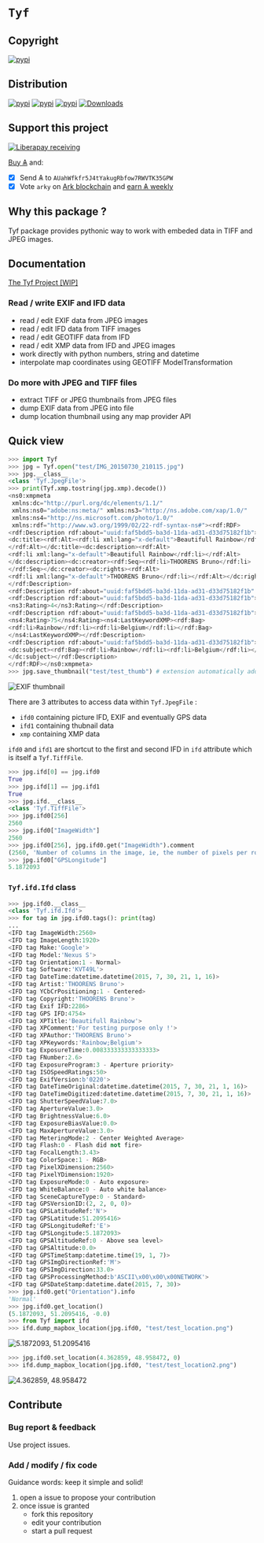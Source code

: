 # `Tyf`
## Copyright
[![pypi](https://img.shields.io/pypi/l/Tyf.svg)](https://htmlpreview.github.io/?https://github.com/Moustikitos/tyf/blob/master/tyf.html)

## Distribution
[![pypi](https://img.shields.io/pypi/pyversions/Tyf.svg)](https://pypi.python.org/pypi/Tyf)
[![pypi](https://img.shields.io/pypi/v/Tyf.svg)](https://pypi.python.org/pypi/Tyf)
[![pypi](https://img.shields.io/badge/wheel-yes-brightgreen.svg)](https://pypi.python.org/pypi/Tyf)
[![Downloads](https://pepy.tech/badge/Tyf/week)](https://pepy.tech/project/tyf)

## Support this project
[![Liberapay receiving](https://img.shields.io/liberapay/goal/Toons?logo=liberapay)](https://liberapay.com/Toons/donate)

[Buy &#1126;](https://bittrex.com/Account/Register?referralCode=NW5-DQO-QMT) and:

 + [X] Send &#1126; to `AUahWfkfr5J4tYakugRbfow7RWVTK35GPW`
 + [X] Vote `arky` on [Ark blockchain](https://explorer.ark.io) and [earn &#1126; weekly](http://dpos.arky-delegate.info/arky)

## Why this package ?
Tyf package provides pythonic way to work with embeded data in TIFF and JPEG images.

## Documentation
[The Tyf Project [WIP]](https://moustikitos.github.io/tyf/)

### Read / write EXIF and IFD data
 + read / edit EXIF data from JPEG images
 + read / edit IFD data from TIFF images
 + read / edit GEOTIFF data from IFD
 + read / edit XMP data from IFD and JPEG images
 + work directly with python numbers, string and datetime
 + interpolate map coordinates using GEOTIFF ModelTransformation

### Do more with JPEG and TIFF files
 + extract TIFF or JPEG thumbnails from JPEG files
 + dump EXIF data from JPEG into file
 + dump location thumbnail using any map provider API

## Quick view
```python
>>> import Tyf
>>> jpg = Tyf.open("test/IMG_20150730_210115.jpg")
>>> jpg.__class__
<class 'Tyf.JpegFile'>
>>> print(Tyf.xmp.tostring(jpg.xmp).decode()) 
<ns0:xmpmeta
 xmlns:dc="http://purl.org/dc/elements/1.1/"
 xmlns:ns0="adobe:ns:meta/" xmlns:ns3="http://ns.adobe.com/xap/1.0/"
 xmlns:ns4="http://ns.microsoft.com/photo/1.0/"
 xmlns:rdf="http://www.w3.org/1999/02/22-rdf-syntax-ns#"><rdf:RDF>
<rdf:Description rdf:about="uuid:faf5bdd5-ba3d-11da-ad31-d33d75182f1b">
<dc:title><rdf:Alt><rdf:li xml:lang="x-default">Beautifull Rainbow</rdf:li>
</rdf:Alt></dc:title><dc:description><rdf:Alt>
<rdf:li xml:lang="x-default">Beautifull Rainbow</rdf:li></rdf:Alt>
</dc:description><dc:creator><rdf:Seq><rdf:li>THOORENS Bruno</rdf:li>
</rdf:Seq></dc:creator><dc:rights><rdf:Alt>
<rdf:li xml:lang="x-default">THOORENS Bruno</rdf:li></rdf:Alt></dc:rights>
</rdf:Description>
<rdf:Description rdf:about="uuid:faf5bdd5-ba3d-11da-ad31-d33d75182f1b" />
<rdf:Description rdf:about="uuid:faf5bdd5-ba3d-11da-ad31-d33d75182f1b">
<ns3:Rating>4</ns3:Rating></rdf:Description>
<rdf:Description rdf:about="uuid:faf5bdd5-ba3d-11da-ad31-d33d75182f1b">
<ns4:Rating>75</ns4:Rating><ns4:LastKeywordXMP><rdf:Bag>
<rdf:li>Rainbow</rdf:li><rdf:li>Belgium</rdf:li></rdf:Bag>
</ns4:LastKeywordXMP></rdf:Description>
<rdf:Description rdf:about="uuid:faf5bdd5-ba3d-11da-ad31-d33d75182f1b">
<dc:subject><rdf:Bag><rdf:li>Rainbow</rdf:li><rdf:li>Belgium</rdf:li></rdf:Bag>
</dc:subject></rdf:Description>
</rdf:RDF></ns0:xmpmeta>
>>> jpg.save_thumbnail("test/test_thumb") # extension automatically added
```

![EXIF thumbnail](https://raw.githubusercontent.com/Moustikitos/tyf/master/test/test_thumb.jpg)

There are 3 attributes to access data within `Tyf.JpegFile` :

+ ``ifd0`` containing picture IFD, EXIF and eventually GPS data 
+ ``ifd1`` containing thubnail data
+ ``xmp`` containing XMP data

`ifd0` and `ifd1` are shortcut to the first and second IFD in `ifd` attribute which is itself a `Tyf.TiffFile`.

```python
>>> jpg.ifd[0] == jpg.ifd0
True
>>> jpg.ifd[1] == jpg.ifd1
True
>>> jpg.ifd.__class__
<class 'Tyf.TiffFile'>
>>> jpg.ifd0[256]
2560
>>> jpg.ifd0["ImageWidth"]
2560
>>> jpg.ifd0[256], jpg.ifd0.get("ImageWidth").comment
(2560, 'Number of columns in the image, ie, the number of pixels per row')
>>> jpg.ifd0["GPSLongitude"]
5.1872093
```

### `Tyf.ifd.Ifd` class

```python
>>> jpg.ifd0.__class__
<class 'Tyf.ifd.Ifd'>
>>> for tag in jpg.ifd0.tags(): print(tag)
...
<IFD tag ImageWidth:2560>
<IFD tag ImageLength:1920>
<IFD tag Make:'Google'>
<IFD tag Model:'Nexus S'>
<IFD tag Orientation:1 - Normal>
<IFD tag Software:'KVT49L'>
<IFD tag DateTime:datetime.datetime(2015, 7, 30, 21, 1, 16)>
<IFD tag Artist:'THOORENS Bruno'>
<IFD tag YCbCrPositioning:1 - Centered>
<IFD tag Copyright:'THOORENS Bruno'>
<IFD tag Exif IFD:2286>
<IFD tag GPS IFD:4754>
<IFD tag XPTitle:'Beautifull Rainbow'>
<IFD tag XPComment:'For testing purpose only !'>
<IFD tag XPAuthor:'THOORENS Bruno'>
<IFD tag XPKeywords:'Rainbow;Belgium'>
<IFD tag ExposureTime:0.008333333333333333>
<IFD tag FNumber:2.6>
<IFD tag ExposureProgram:3 - Aperture priority>
<IFD tag ISOSpeedRatings:50>
<IFD tag ExifVersion:b'0220'>
<IFD tag DateTimeOriginal:datetime.datetime(2015, 7, 30, 21, 1, 16)>
<IFD tag DateTimeDigitized:datetime.datetime(2015, 7, 30, 21, 1, 16)>
<IFD tag ShutterSpeedValue:7.0>
<IFD tag ApertureValue:3.0>
<IFD tag BrightnessValue:6.0>
<IFD tag ExposureBiasValue:0.0>
<IFD tag MaxApertureValue:3.0>
<IFD tag MeteringMode:2 - Center Weighted Average>
<IFD tag Flash:0 - Flash did not fire>
<IFD tag FocalLength:3.43>
<IFD tag ColorSpace:1 - RGB>
<IFD tag PixelXDimension:2560>
<IFD tag PixelYDimension:1920>
<IFD tag ExposureMode:0 - Auto exposure>
<IFD tag WhiteBalance:0 - Auto white balance>
<IFD tag SceneCaptureType:0 - Standard>
<IFD tag GPSVersionID:(2, 2, 0, 0)>
<IFD tag GPSLatitudeRef:'N'>
<IFD tag GPSLatitude:51.2095416>
<IFD tag GPSLongitudeRef:'E'>
<IFD tag GPSLongitude:5.1872093>
<IFD tag GPSAltitudeRef:0 - Above sea level>
<IFD tag GPSAltitude:0.0>
<IFD tag GPSTimeStamp:datetime.time(19, 1, 7)>
<IFD tag GPSImgDirectionRef:'M'>
<IFD tag GPSImgDirection:33.0>
<IFD tag GPSProcessingMethod:b'ASCII\x00\x00\x00NETWORK'>
<IFD tag GPSDateStamp:datetime.date(2015, 7, 30)>
>>> jpg.ifd0.get("Orientation").info
'Normal'
>>> jpg.ifd0.get_location()
(5.1872093, 51.2095416, -0.0)
>>> from Tyf import ifd
>>> ifd.dump_mapbox_location(jpg.ifd0, "test/test_location.png")
```

![5.1872093, 51.2095416](https://raw.githubusercontent.com/Moustikitos/tyf/master/test/test_location.png)

```python
>>> jpg.ifd0.set_location(4.362859, 48.958472, 0)
>>> ifd.dump_mapbox_location(jpg.ifd0, "test/test_location2.png")
```

![4.362859, 48.958472](https://raw.githubusercontent.com/Moustikitos/tyf/master/test/test_location2.png)

## Contribute
### Bug report & feedback
Use project issues.

### Add / modify / fix code
Guidance words: keep it simple and solid!

1. open a issue to propose your contribution
2. once issue is granted
    + fork this repository
    + edit your contribution
    + start a pull request
